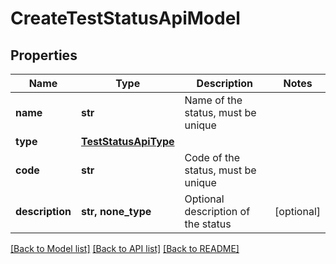 # CreateTestStatusApiModel


## Properties
Name | Type | Description | Notes
------------ | ------------- | ------------- | -------------
**name** | **str** | Name of the status, must be unique | 
**type** | [**TestStatusApiType**](TestStatusApiType.md) |  | 
**code** | **str** | Code of the status, must be unique | 
**description** | **str, none_type** | Optional description of the status | [optional] 

[[Back to Model list]](../README.md#documentation-for-models) [[Back to API list]](../README.md#documentation-for-api-endpoints) [[Back to README]](../README.md)


